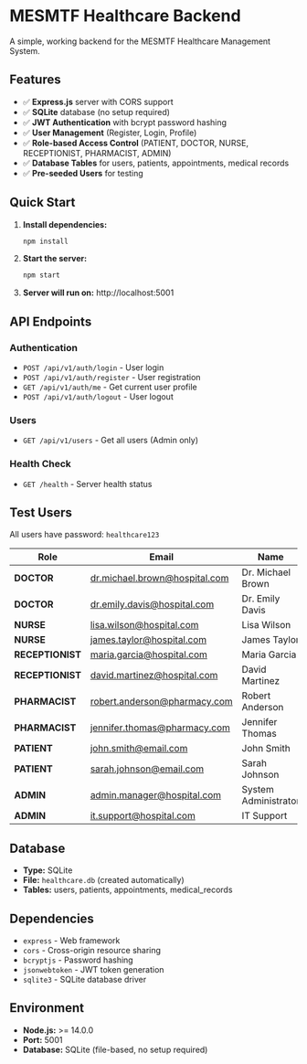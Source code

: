 # MESMTF Healthcare Backend

A simple, working backend for the MESMTF Healthcare Management System.

## Features

- ✅ **Express.js** server with CORS support
- ✅ **SQLite** database (no setup required)
- ✅ **JWT Authentication** with bcrypt password hashing
- ✅ **User Management** (Register, Login, Profile)
- ✅ **Role-based Access Control** (PATIENT, DOCTOR, NURSE, RECEPTIONIST, PHARMACIST, ADMIN)
- ✅ **Database Tables** for users, patients, appointments, medical records
- ✅ **Pre-seeded Users** for testing

## Quick Start

1. **Install dependencies:**
   ```bash
   npm install
   ```

2. **Start the server:**
   ```bash
   npm start
   ```

3. **Server will run on:** http://localhost:5001

## API Endpoints

### Authentication
- `POST /api/v1/auth/login` - User login
- `POST /api/v1/auth/register` - User registration
- `GET /api/v1/auth/me` - Get current user profile
- `POST /api/v1/auth/logout` - User logout

### Users
- `GET /api/v1/users` - Get all users (Admin only)

### Health Check
- `GET /health` - Server health status

## Test Users

All users have password: `healthcare123`

| Role | Email | Name |
|------|-------|------|
| **DOCTOR** | dr.michael.brown@hospital.com | Dr. Michael Brown |
| **DOCTOR** | dr.emily.davis@hospital.com | Dr. Emily Davis |
| **NURSE** | lisa.wilson@hospital.com | Lisa Wilson |
| **NURSE** | james.taylor@hospital.com | James Taylor |
| **RECEPTIONIST** | maria.garcia@hospital.com | Maria Garcia |
| **RECEPTIONIST** | david.martinez@hospital.com | David Martinez |
| **PHARMACIST** | robert.anderson@pharmacy.com | Robert Anderson |
| **PHARMACIST** | jennifer.thomas@pharmacy.com | Jennifer Thomas |
| **PATIENT** | john.smith@email.com | John Smith |
| **PATIENT** | sarah.johnson@email.com | Sarah Johnson |
| **ADMIN** | admin.manager@hospital.com | System Administrator |
| **ADMIN** | it.support@hospital.com | IT Support |

## Database

- **Type:** SQLite
- **File:** `healthcare.db` (created automatically)
- **Tables:** users, patients, appointments, medical_records

## Dependencies

- `express` - Web framework
- `cors` - Cross-origin resource sharing
- `bcryptjs` - Password hashing
- `jsonwebtoken` - JWT token generation
- `sqlite3` - SQLite database driver

## Environment

- **Node.js:** >= 14.0.0
- **Port:** 5001
- **Database:** SQLite (file-based, no setup required)
